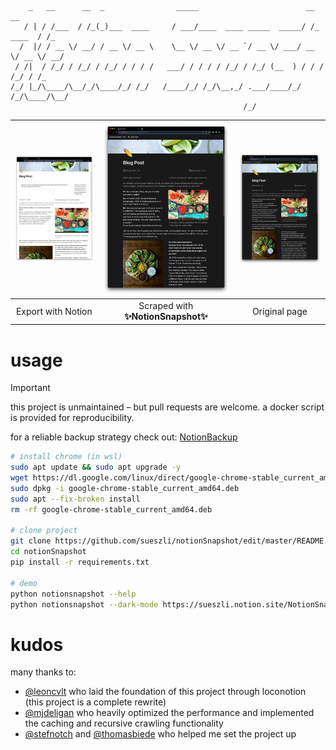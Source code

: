 ```
    _   __      __  _                _____                        __          __
   / | / /___  / /_(_)___  ____     / ___/____  ____ _____  _____/ /_  ____  / /_
  /  |/ / __ \/ __/ / __ \/ __ \    \__ \/ __ \/ __ `/ __ \/ ___/ __ \/ __ \/ __/
 / /|  / /_/ / /_/ / /_/ / / / /   ___/ / / / / /_/ / /_/ (__  ) / / / /_/ / /_
/_/ |_/\____/\__/_/\____/_/ /_/   /____/_/ /_/\__,_/ .___/____/_/ /_/\____/\__/
                                                    /_/
```

| <img width="685" src="docs/assets/export.jpeg"> | <img width="685" src="docs/assets/snapshot.jpeg"> | <img width="685" src="docs/assets/original.jpeg"> |
| :---------------------------------------------: | :-----------------------------------------------: | :-----------------------------------------------: |
|               Export with Notion                |        Scraped with **✨NotionSnapshot✨**        |                   Original page                   |

# usage

> [!IMPORTANT]  
> this project is unmaintained – but pull requests are welcome. a docker script is provided for reproducibility.
>
> for a reliable backup strategy check out: [NotionBackup](https://github.com/sueszli/notionBackup)

```bash
# install chrome (in wsl)
sudo apt update && sudo apt upgrade -y
wget https://dl.google.com/linux/direct/google-chrome-stable_current_amd64.deb
sudo dpkg -i google-chrome-stable_current_amd64.deb
sudo apt --fix-broken install
rm -rf google-chrome-stable_current_amd64.deb

# clone project
git clone https://github.com/sueszli/notionSnapshot/edit/master/README.md
cd notionSnapshot
pip install -r requirements.txt

# demo
python notionsnapshot --help
python notionsnapshot --dark-mode https://sueszli.notion.site/NotionSnapshot-Test-tiny-page-4dfa05657f774b45993542da4a8530c2
```
# kudos

many thanks to:

-   [@leoncvlt](https://github.com/leoncvlt) who laid the foundation of this project through loconotion (this project is a complete rewrite)
-   [@mjdeligan](https://github.com/MJDeligan) who heavily optimized the performance and implemented the caching and recursive crawling functionality
-   [@stefnotch](https://github.com/stefnotch/) and [@thomasbiede](https://github.com/ThomasBiede) who helped me set the project up

